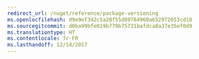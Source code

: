 ```yaml
---
redirect_url: /nuget/reference/package-versioning
ms.openlocfilehash: d9e9ef342c5a20f55d89784960a652972653cd10
ms.sourcegitcommit: d0ba99bfe019b779b75731bafdca8a37e35ef0d9
ms.translationtype: HT
ms.contentlocale: fr-FR
ms.lasthandoff: 12/14/2017
---
```

